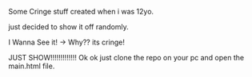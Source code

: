 Some Cringe stuff created when i was 12yo. 



just decided to show it off randomly.


I Wanna See it!
-> Why?? its cringe!


  JUST SHOW!!!!!!!!!!!!!
  Ok ok just clone the repo on your pc and open the main.html file.
